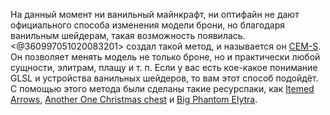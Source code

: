 На данный момент ни ванильный майнкрафт, ни оптифайн не дают официального способа изменения модели брони, но благодаря ванильным шейдерам, такая возможность появилась. <@360997051020083201> создал такой метод, и называется он [CEM-S](https://github.com/DartCat25/CEM-S). Он позволяет менять модель не только броне, но и практически любой сущности, элитрам, плащу и т. п. Если у вас есть кое-какое понимание GLSL и устройства ванильных шейдеров, то вам этот способ подойдёт. С помощью этого метода были сделаны такие ресурспаки, как [Itemed Arrows](<https://www.planetminecraft.com/texture-pack/itemed-arrows/>), [Another One Christmas chest](<https://www.planetminecraft.com/texture-pack/another-one-christmas-chest/>) и [Big Phantom Elytra](<https://www.planetminecraft.com/texture-pack/big-phantom-elytra/>).
